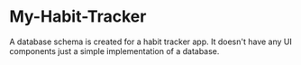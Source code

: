 # My-Habit-Tracker
A database schema is created for a habit tracker app. It doesn't have any UI components just a simple implementation of a database.
